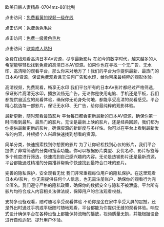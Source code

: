 

欧美日韩人妻精品-0704mz-881比鸭


点击访问：<a href="https://fdhf-454.pages.dev/">免费看黄的视频一级在线</a>

点击访问：<a href="https://gsd-agv.pages.dev/">免费黄色毛片</a>

点击访问：<a href="https://bered.pages.dev/">免费一级黄色毛片</a>

点击访问：<a href="https://gfd-5xg.pages.dev/">欧美成人熟妇</a>



免费在线观看高清日本AV资源，尽享最新影片
在如今的数字时代，越来越多的人希望能够轻松找到免费的高清日本AV资源。如果你也在寻找一个无广告、无水印、高清晰的观看平台，那么你来对地方了！我们的平台为你提供最新、最热门的日本AV资源，保证免费观看且无任何广告和水印，给你带来最纯粹的观影体验。

高清视频，免费观看，畅享无水印
我们平台所有的日本AV影片都经过严格筛选，保证影片高清无水印，播放流畅无广告。无论你是使用电脑、手机还是平板，我们都提供自适应的观看体验，确保你无论身处何地，都能享受高清的观看感受。平台精心挑选每一部影片，保证无水印、无广告，给你最纯粹的观影体验。

最新更新，随时观看最热影片
平台每日都会更新最新的日本AV资源，确保你第一时间看到最热、最热门的影片。无论是最新上映的影片，还是经典回顾，我们都为你提供最新更新的影片，确保资源的新鲜度与多样性。你可以在平台上看到最新发布的内容，并根据个人兴趣快速找到想看的资源。

简单分类，快速搜索找到你想要的影片
为了让你轻松找到心仪的影片，我们平台提供了非常简洁的分类和搜索功能。你可以根据影片类型、女优名称、影片标签等多个维度进行筛选，快速找到自己感兴趣的内容。无论是热销影片还是最新资源，平台都能通过精准的分类推荐帮助你快速找到最符合口味的影片。

完善的隐私保护，安全观看无忧
我们非常重视每位用户的隐私保护。在这里观看日本AV影片，你无需提供任何个人信息，也无需注册账户，确保你的观看行为完全匿名。我们遵守严格的隐私政策，确保你的数据安全与隐私不被泄露。平台所有影片均符合成人内容相关法律法规，保障用户的合法观看权益。

支持多设备观看，随时随地享受观看体验
不论你是坐在家中享受大屏的震撼，还是外出时通过手机或平板随时随地观看，平台都能为你提供无缝的观看体验。响应式设计确保平台在各种设备上都能保持流畅的播放，视频质量无损，并能根据设备进行自动适配，提升用户体验。







<span style="display:none;">[Canonical link](  ）</span>
